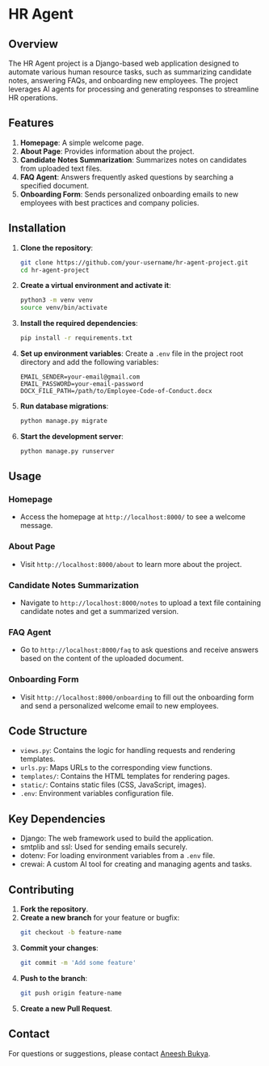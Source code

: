# HR Agent 

## Overview
The HR Agent project is a Django-based web application designed to automate various human resource tasks, such as summarizing candidate notes, answering FAQs, and onboarding new employees. The project leverages AI agents for processing and generating responses to streamline HR operations.

## Features
1. **Homepage**: A simple welcome page.
2. **About Page**: Provides information about the project.
3. **Candidate Notes Summarization**: Summarizes notes on candidates from uploaded text files.
4. **FAQ Agent**: Answers frequently asked questions by searching a specified document.
5. **Onboarding Form**: Sends personalized onboarding emails to new employees with best practices and company policies.

## Installation

1. **Clone the repository**:
    ```bash
    git clone https://github.com/your-username/hr-agent-project.git
    cd hr-agent-project
    ```

2. **Create a virtual environment and activate it**:
    ```bash
    python3 -m venv venv
    source venv/bin/activate
    ```

3. **Install the required dependencies**:
    ```bash
    pip install -r requirements.txt
    ```

4. **Set up environment variables**:
    Create a `.env` file in the project root directory and add the following variables:
    ```
    EMAIL_SENDER=your-email@gmail.com
    EMAIL_PASSWORD=your-email-password
    DOCX_FILE_PATH=/path/to/Employee-Code-of-Conduct.docx
    ```

5. **Run database migrations**:
    ```bash
    python manage.py migrate
    ```

6. **Start the development server**:
    ```bash
    python manage.py runserver
    ```

## Usage

### Homepage
- Access the homepage at `http://localhost:8000/` to see a welcome message.

### About Page
- Visit `http://localhost:8000/about` to learn more about the project.

### Candidate Notes Summarization
- Navigate to `http://localhost:8000/notes` to upload a text file containing candidate notes and get a summarized version.

### FAQ Agent
- Go to `http://localhost:8000/faq` to ask questions and receive answers based on the content of the uploaded document.

### Onboarding Form
- Visit `http://localhost:8000/onboarding` to fill out the onboarding form and send a personalized welcome email to new employees.

## Code Structure

- `views.py`: Contains the logic for handling requests and rendering templates.
- `urls.py`: Maps URLs to the corresponding view functions.
- `templates/`: Contains the HTML templates for rendering pages.
- `static/`: Contains static files (CSS, JavaScript, images).
- `.env`: Environment variables configuration file.

## Key Dependencies

- Django: The web framework used to build the application.
- smtplib and ssl: Used for sending emails securely.
- dotenv: For loading environment variables from a `.env` file.
- crewai: A custom AI tool for creating and managing agents and tasks.

## Contributing

1. **Fork the repository**.
2. **Create a new branch** for your feature or bugfix:
    ```bash
    git checkout -b feature-name
    ```
3. **Commit your changes**:
    ```bash
    git commit -m 'Add some feature'
    ```
4. **Push to the branch**:
    ```bash
    git push origin feature-name
    ```
5. **Create a new Pull Request**.



## Contact
For questions or suggestions, please contact [Aneesh Bukya](mailto:aneeshbsri@gmail.com).
